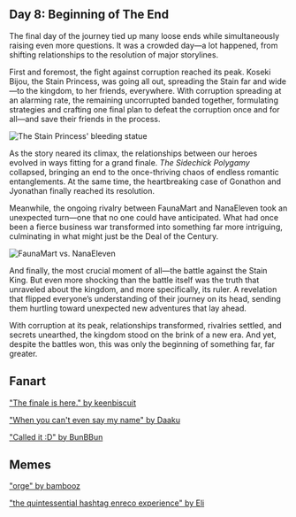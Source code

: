 <!-- title: Beginning of The End -->

## Day 8: Beginning of The End

The final day of the journey tied up many loose ends while simultaneously raising even more questions. It was a crowded day—a lot happened, from shifting relationships to the resolution of major storylines.

First and foremost, the fight against corruption reached its peak. Koseki Bijou, the Stain Princess, was going all out, spreading the Stain far and wide—to the kingdom, to her friends, everywhere. With corruption spreading at an alarming rate, the remaining uncorrupted banded together, formulating strategies and crafting one final plan to defeat the corruption once and for all—and save their friends in the process.

![The Stain Princess' bleeding statue](images-opt/corruption-opt.webp)

As the story neared its climax, the relationships between our heroes evolved in ways fitting for a grand finale. _The Sidechick Polygamy_ collapsed, bringing an end to the once-thriving chaos of endless romantic entanglements. At the same time, the heartbreaking case of Gonathon and Jyonathan finally reached its resolution.

Meanwhile, the ongoing rivalry between FaunaMart and NanaEleven took an unexpected turn—one that no one could have anticipated. What had once been a fierce business war transformed into something far more intriguing, culminating in what might just be the Deal of the Century.

![FaunaMart vs. NanaEleven](images-opt/faunamoom-opt.webp)

And finally, the most crucial moment of all—the battle against the Stain King. But even more shocking than the battle itself was the truth that unraveled about the kingdom, and more specifically, its ruler. A revelation that flipped everyone’s understanding of their journey on its head, sending them hurtling toward unexpected new adventures that lay ahead.

With corruption at its peak, relationships transformed, rivalries settled, and secrets unearthed, the kingdom stood on the brink of a new era. And yet, despite the battles won, this was only the beginning of something far, far greater.

## Fanart

["The finale is here." by keenbiscuit](https://x.com/keenbiscuit/status/1832589405451931972)

<!-- ame, gura, calli, ina, kiara, moom, fauna, bae, kronii, irys, fuwawa, mococo, nerissa, shiori, bijou, liz, gigi, cecilia, raora -->

["When you can't even say my name" by Daaku](https://x.com/koizumi_arata/status/1832563954859610324)

<!-- kronii, gigi, ame, bijou, irys, ina -->

["Called it :D" by BunBBun](https://x.com/BunBBun1/status/1833235694485180477)

<!-- ame, nerissa, liz, cecilia -->

## Memes

["orge" by bambooz](https://x.com/_bambooz/status/1918628681867743581)

<!-- ame, gura, calli, ina, kiara, moom, fauna, bae, kronii, irys, fuwawa, mococo, nerissa, shiori, bijou, liz, gigi, cecilia, raora -->

["the quintessential hashtag enreco experience" by Eli](https://x.com/Elisbian_/status/1861075335011352953)

<!-- ame, gura, calli, ina, kiara, moom, fauna, bae, kronii, irys, fuwawa, mococo, nerissa, shiori, bijou, liz, gigi, cecilia, raora -->

